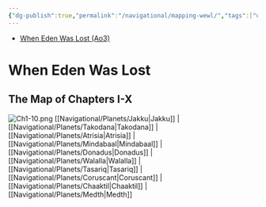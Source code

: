 ```yaml
---
{"dg-publish":true,"permalink":"/navigational/mapping-wewl/","tags":["unfinished","meta"],"noteIcon":"saber1"}
---
```


- [When Eden Was Lost (Ao3)](https://archiveofourown.org/works/19334440/chapters/45992584)
# When Eden Was Lost

## The Map of Chapters I-X
![Ch1-10.png](/img/user/Photos/Ch1-10.png)
[[Navigational/Planets/Jakku\|Jakku]] | [[Navigational/Planets/Takodana\|Takodana]] | [[Navigational/Planets/Atrisia\|Atrisia]] | [[Navigational/Planets/Mindabaal\|Mindabaal]] | [[Navigational/Planets/Donadus\|Donadus]] | [[Navigational/Planets/Walalla\|Walalla]] | [[Navigational/Planets/Tasariq\|Tasariq]] | [[Navigational/Planets/Coruscant\|Coruscant]] | [[Navigational/Planets/Chaaktil\|Chaaktil]] | [[Navigational/Planets/Medth\|Medth]]
